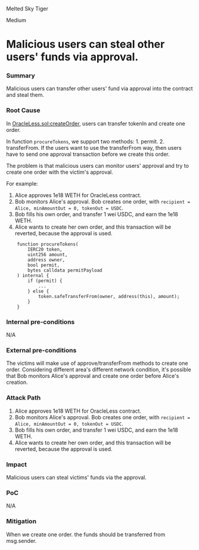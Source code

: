 Melted Sky Tiger

Medium

# Malicious users can steal other users' funds via approval.

### Summary

Malicious users can transfer other users' fund via approval into the contract and steal them.

### Root Cause

In [OracleLess.sol:createOrder](https://github.com/sherlock-audit/2024-11-oku/blob/main/oku-custom-order-types/contracts/automatedTrigger/OracleLess.sol#L38), users can transfer tokenIn and create one order.

In function `procureTokens`, we support two methods: 1. permit. 2. transferFrom.
If the users want to use the transferFrom way, then users have to send one approval transaction before we create this order.

The problem is that malicious users can monitor users' approval and try to create one order with the victim's approval.

For example:
1. Alice approves 1e18 WETH for OracleLess contract.
2. Bob monitors Alice's approval. Bob creates one order, with `recipient = Alice, minAmountOut = 0, tokenOut = USDC`.
3. Bob fills his own order, and transfer 1 wei USDC, and earn the 1e18 WETH.
4. Alice wants to create her own order, and this transaction will be reverted, because the approval is used.

```solidity
    function procureTokens(
        IERC20 token,
        uint256 amount,
        address owner,
        bool permit,
        bytes calldata permitPayload
    ) internal {
        if (permit) {
            ...
        } else {
            token.safeTransferFrom(owner, address(this), amount);
        }
    }
```

### Internal pre-conditions

N/A

### External pre-conditions

The victims will make use of approve/transferFrom methods to create one order.
Considering different area's different network condition, it's possible that Bob monitors Alice's approval and create one order before Alice's creation.

### Attack Path

1. Alice approves 1e18 WETH for OracleLess contract.
2. Bob monitors Alice's approval. Bob creates one order, with `recipient = Alice, minAmountOut = 0, tokenOut = USDC`.
3. Bob fills his own order, and transfer 1 wei USDC, and earn the 1e18 WETH.
4. Alice wants to create her own order, and this transaction will be reverted, because the approval is used.

### Impact

Malicious users can steal victims' funds via the approval.

### PoC

N/A

### Mitigation

When we create one order. the funds should be transferred from msg.sender.